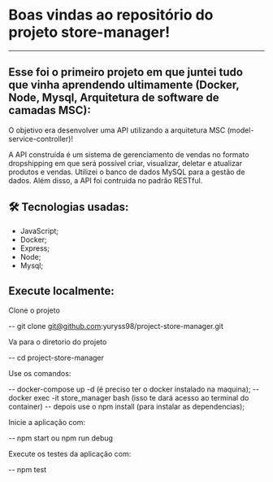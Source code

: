 # Boas vindas ao repositório do projeto store-manager!

---

## Esse foi o primeiro projeto em que juntei tudo que vinha aprendendo ultimamente (Docker, Node, Mysql, Arquitetura de software de camadas MSC):

O objetivo era desenvolver uma API utilizando a arquitetura MSC (model-service-controller)!

A API construída é um sistema de gerenciamento de vendas no formato dropshipping em que será possível criar, visualizar, deletar e atualizar produtos e vendas. Utilizei o banco de dados MySQL para a gestão de dados. Além disso, a API foi contruida no padrão RESTful.


## 🛠 Tecnologias usadas:

* JavaScript;
* Docker;
* Express;
* Node;
* Mysql;

## Execute localmente:
  
Clone o projeto

-- git clone git@github.com:yuryss98/project-store-manager.git

Va para o diretorio do projeto

-- cd project-store-manager

Use os comandos:

-- docker-compose up -d (é preciso ter o docker instalado na maquina);
-- docker exec -it store_manager bash (isso te dará acesso ao terminal do container)
-- depois use o npm install (para instalar as dependencias);

Inicie a aplicação com:

-- npm start ou npm run debug

Execute os testes da aplicação com:

-- npm test

